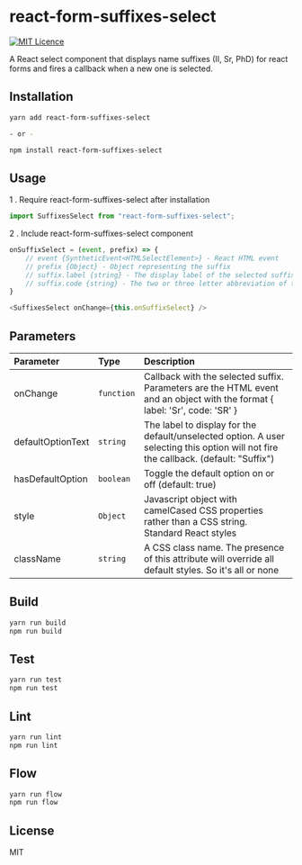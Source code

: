 # react-form-suffixes-select

[![MIT Licence](https://badges.frapsoft.com/os/mit/mit.svg?v=103)](https://opensource.org/licenses/mit-license.php)

A React select component that displays name suffixes (II, Sr, PhD) for react forms and fires a callback when a new one is selected.

## Installation

```sh
yarn add react-form-suffixes-select

- or -

npm install react-form-suffixes-select
```

## Usage

1 . Require react-form-suffixes-select after installation

```js
import SuffixesSelect from "react-form-suffixes-select";
```

2 . Include react-form-suffixes-select component

```js
onSuffixSelect = (event, prefix) => {
    // event {SyntheticEvent<HTMLSelectElement>} - React HTML event
    // prefix {Object} - Object representing the suffix
    // suffix.label {string} - The display label of the selected suffix
    // suffix.code {string} - The two or three letter abbreviation of the suffix (unique to the collection)
}

<SuffixesSelect onChange={this.onSuffixSelect} />
```

## Parameters

| Parameter         | Type       | Description                                                                                                                          |
| :---------------- | :--------- | :----------------------------------------------------------------------------------------------------------------------------------- |
| onChange          | `function` | Callback with the selected suffix. Parameters are the HTML event and an object with the format { label: 'Sr', code: 'SR' }           |
| defaultOptionText | `string`   | The label to display for the default/unselected option. A user selecting this option will not fire the callback. (default: "Suffix") |
| hasDefaultOption  | `boolean`  | Toggle the default option on or off (default: true)                                                                                  |
| style             | `Object`   | Javascript object with camelCased CSS properties rather than a CSS string. Standard React styles                                     |
| className         | `string`   | A CSS class name. The presence of this attribute will override all default styles. So it's all or none                               |

## Build

```js
yarn run build
npm run build
```

## Test

```js
yarn run test
npm run test
```

## Lint

```js
yarn run lint
npm run lint
```

## Flow

```js
yarn run flow
npm run flow
```

## License

MIT
